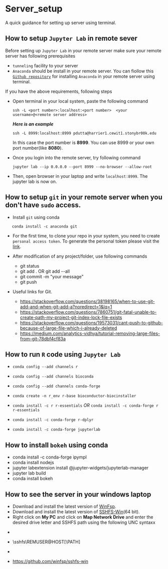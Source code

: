 # Server_setup
A quick guidance for setting up server using terminal.


## How to setup `Jupyter Lab` in remote sever
   Before setting up `Jupyter Lab` in your remote server make sure your remote server has following prerequisites
   * `tunneling` facility to your server 
   * `Anaconda` should be install in your remote server. You can fiollow this [`Github repository`](https://github.com/duttaprat/AnacondaInstallation) for installing `Anaconda` in your remote server using terminal. 
   
   If you have the above requirements, following steps
   * Open terminal in your local system, paste the following command
      ```
      ssh -L <port number>:localhost:<port number>  <your username>@<remote server address>
      ```
      **_Here is an example_**
      ```
      ssh -L 8999:localhost:8999 pdutta@harrier1.cewit1.stonybr00k.edu
      ```
      In this case the port number is **8999**. You can use 8999 or your own port number(like **8080**). 

   *  Once you login into the remote server, try following command
      ```
      jupyter lab --ip 0.0.0.0 --port 8999 --no-browser --allow-root
      ```
   *  Then, open browser in your laptop and write `localhost:8999`. The jupyter lab is now on. 


## How to setup `git` in your remote server when you don't have `sudo` access.
   * Install `git` using conda
   ```
      conda install -c anaconda git
   ```
   * For the first time, to clone your repo in your system, you need to create `personal access token`. To generate the personal token please visit the [link](https://docs.github.com/en/authentication/keeping-your-account-and-data-secure/creating-a-personal-access-token).
   
   * After modification of any project/folder, use following commands 
      * git status
      * git add . OR git add --all 
      * git commit -m "your message"
      * git push 
      
   *  Useful links for Git.
      * https://stackoverflow.com/questions/38198165/when-to-use-git-add-and-when-git-add-a?noredirect=1&lq=1
      * https://stackoverflow.com/questions/7860751/git-fatal-unable-to-create-path-my-project-git-index-lock-file-exists
      * https://stackoverflow.com/questions/19573031/cant-push-to-github-because-of-large-file-which-i-already-deleted
      * https://medium.com/analytics-vidhya/tutorial-removing-large-files-from-git-78dbf4cf83a

      
   
## How to run `R` code using `Jupyter Lab`
   * ```conda config --add channels r```
   * ```conda config --add channels bioconda```
   * ```conda config --add channels conda-forge```
   
   * ```conda create -n r_env r-base bioconductor-biocinstaller``` 
   * ```conda install -c r r-essentials``` *OR*  ```conda install -c conda-forge r r-essentials```
   * ```conda install -c conda-forge r-dplyr```
   * ```conda install -c conda-forge jupyterlab```
   
## How to install `bokeh` using conda
  * conda install -c conda-forge ipympl
  * conda install nodejs
  * jupyter labextension install @jupyter-widgets/jupyterlab-manager
  * jupyter lab build
  * conda install bokeh
  
## How to see the server in your windows laptop
  * Download and install the latest version of [WinFsp](https://github.com/winfsp/winfsp/releases/download/v2.0/winfsp-2.0.23075.msi).
  * Download and install the latest version of [SSHFS-Win](https://github.com/winfsp/sshfs-win/releases/download/v3.5.20357/sshfs-win-3.5.20357-x64.msi)(64 bit).
  * Right click on **My PC** and click on **Map Network Drive** and enter the desired drive letter and SSHFS path using the following UNC syntaxx
  * ``` 
  * \\sshfs\REMUSER@HOST[\PATH]
  * ```
  * https://github.com/winfsp/sshfs-win

